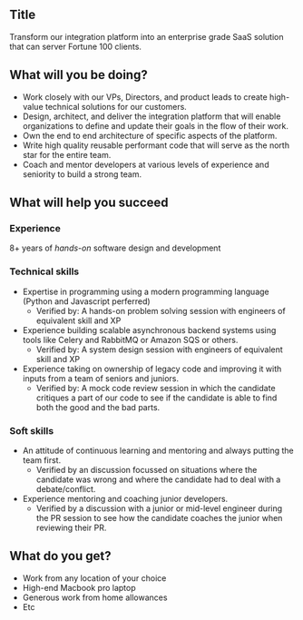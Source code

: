## Title

Transform our integration platform into an enterprise grade SaaS solution that can server Fortune 100 clients.

## What will you be doing?

* Work closely with our VPs, Directors, and product leads to create high-value technical solutions for our customers.
* Design, architect, and deliver the integration platform that will enable organizations to define and update their goals in the flow of their work.
* Own the end to end architecture of specific aspects of the platform.
* Write high quality reusable performant code that will serve as the north star for the entire team.
* Coach and mentor developers at various levels of experience and seniority to build a strong team.

## What will help you succeed

### Experience

8+ years of *hands-on* software design and development

### Technical skills

* Expertise in programming using a modern programming language (Python and Javascript perferred)
    * Verified by: A hands-on problem solving session with engineers of equivalent skill and XP
* Experience building scalable asynchronous backend systems using tools like Celery and RabbitMQ or Amazon SQS or others.
    * Verified by: A system design session with engineers of equivalent skill and XP
* Experience taking on ownership of legacy code and improving it with inputs from a team of seniors and juniors.
    * Verified by: A mock code review session in which the candidate critiques a part of our code to see if the candidate is able to find both the good and the bad parts.

### Soft skills

* An attitude of continuous learning and mentoring and always putting the team first.
    * Verified by an discussion focussed on situations where the candidate was wrong and where the candidate had to deal with a debate/conflict. 
* Experience mentoring and coaching junior developers.
    * Verified by a discussion with a junior or mid-level engineer during the PR session to see how the candidate coaches the junior when reviewing their PR.

## What do you get?

* Work from any location of your choice
* High-end Macbook pro laptop
* Generous work from home allowances
* Etc

